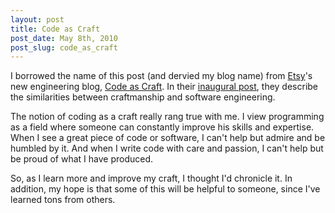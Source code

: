 ```yaml
---
layout: post
title: Code as Craft
post_date: May 8th, 2010
post_slug: code_as_craft
---
```


I borrowed the name of this post (and dervied my blog name) from
[Etsy](http://etsy.com)'s new engineering blog,
[Code as Craft](http://codeascraft.etsy.com/). In their
[inaugural post](http://codeascraft.etsy.com/2010/02/10/code-as-craft/),
they describe the similarities between craftmanship and software engineering.

The notion of coding as a craft really rang true with me. I view programming
as a field where someone can constantly improve his skills and expertise.
When I see a great piece of code or software, I can't help but admire and be
humbled by it. And when I write code with care and passion, I can't help but
be proud of what I have produced.

So, as I learn more and improve my craft, I thought I'd chronicle it. In
addition, my hope is that some of this will be helpful to someone, since
I've learned tons from others.